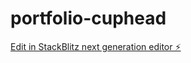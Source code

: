 # portfolio-cuphead

[Edit in StackBlitz next generation editor ⚡️](https://stackblitz.com/~/github.com/danny134/portfolio-cuphead)